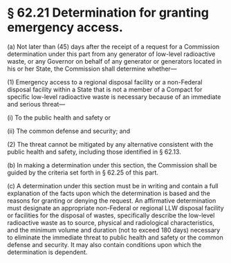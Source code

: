 # § 62.21   Determination for granting emergency access.

(a) Not later than (45) days after the receipt of a request for a Commission determination under this part from any generator of low-level radioactive waste, or any Governor on behalf of any generator or generators located in his or her State, the Commission shall determine whether—


(1) Emergency access to a regional disposal facility or a non-Federal disposal facility within a State that is not a member of a Compact for specific low-level radioactive waste is necessary because of an immediate and serious threat— 


(i) To the public health and safety or 


(ii) The common defense and security; and 


(2) The threat cannot be mitigated by any alternative consistent with the public health and safety, including those identified in § 62.13. 


(b) In making a determination under this section, the Commission shall be guided by the criteria set forth in § 62.25 of this part. 


(c) A determination under this section must be in writing and contain a full explanation of the facts upon which the determination is based and the reasons for granting or denying the request. An affirmative determination must designate an appropriate non-Federal or regional LLW disposal facility or facilities for the disposal of wastes, specifically describe the low-level radioactive waste as to source, physical and radiological characteristics, and the minimum volume and duration (not to exceed 180 days) necessary to eliminate the immediate threat to public health and safety or the common defense and security. It may also contain conditions upon which the determination is dependent. 




